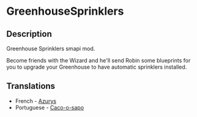 # GreenhouseSprinklers

## Description
Greenhouse Sprinklers smapi mod.

Become friends with the Wizard and he'll send Robin some blueprints for you to upgrade your Greenhouse to have automatic sprinklers installed.


## Translations

* French - [Azurys](github.com/Azurys)
* Portuguese - [Caco-o-sapo](github.com/Caco-o-sapo)
